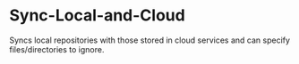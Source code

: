 # Sync-Local-and-Cloud
Syncs local repositories with those stored in cloud services and can specify files/directories to ignore.
